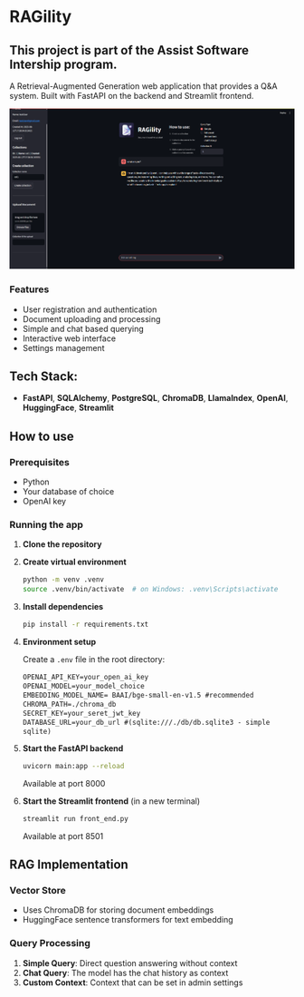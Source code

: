 # RAGility
## This project is part of the Assist Software Intership program.

A Retrieval-Augmented Generation web application that provides a Q&A system. Built with FastAPI on the backend and Streamlit frontend.

![App demo](frontend/images/app.png)

### Features
- User registration and authentication
- Document uploading and processing
- Simple and chat based querying
- Interactive web interface
- Settings management

## Tech Stack:
- **FastAPI**, **SQLAlchemy**, **PostgreSQL**, **ChromaDB**, **LlamaIndex**, **OpenAI**, **HuggingFace**, **Streamlit**

## How to use

### Prerequisites
- Python
- Your database of choice
- OpenAI key

### Running the app

1. **Clone the repository**

2. **Create virtual environment**
   ```bash
   python -m venv .venv
   source .venv/bin/activate  # on Windows: .venv\Scripts\activate
   ```

3. **Install dependencies**
   ```bash
   pip install -r requirements.txt
   ```

4. **Environment setup**
   
   Create a `.env` file in the root directory:
   ```env
   OPENAI_API_KEY=your_open_ai_key
   OPENAI_MODEL=your_model_choice
   EMBEDDING_MODEL_NAME= BAAI/bge-small-en-v1.5 #recommended
   CHROMA_PATH=./chroma_db
   SECRET_KEY=your_seret_jwt_key
   DATABASE_URL=your_db_url #(sqlite:///./db/db.sqlite3 - simple sqlite) 
   ```

6. **Start the FastAPI backend**
   ```bash
   uvicorn main:app --reload
   ```
    Available at port 8000

7. **Start the Streamlit frontend** (in a new terminal)
   ```bash
   streamlit run front_end.py
   ```
   Available at port 8501

## RAG Implementation

### Vector Store
- Uses ChromaDB for storing document embeddings
- HuggingFace sentence transformers for text embedding

### Query Processing
1. **Simple Query**: Direct question answering without context
2. **Chat Query**: The model has the chat history as context
3. **Custom Context**: Context that can be set in admin settings
